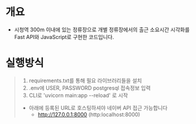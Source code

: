# 개요
  - 시청역 300m 이내에 있는 정류장으로 개별 정류장에서의 출근 소요시간 시각화를 Fast API와 JavaScript로 구현한 코드입니다.

# 실행방식
>1. requirements.txt를 통해 필요 라이브러리들을 설치 <br>
>2. .env에 USER, PASSWORD postgresql 접속정보 입력 <br>
>3. CLI로  'uvicorn main:app --reload' 로 시작
>   * 아래에 등록된 URL로 호스팅하셔야 네이버 API 접근 가능합니다 
>     * http://127.0.0.1:8000 (http:localhost:8000)
